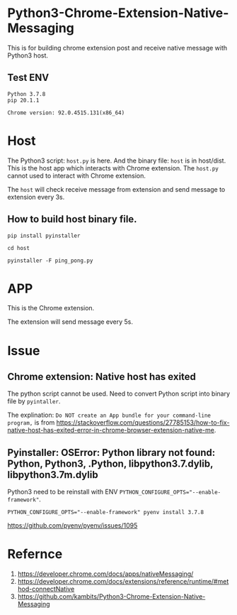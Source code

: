 # Python3-Chrome-Extension-Native-Messaging

This is for building chrome extension post and receive native message with Python3 host.

## Test ENV

```
Python 3.7.8
pip 20.1.1

Chrome version: 92.0.4515.131(x86_64)
```





# Host

The Python3 script: `host.py` is here. And the binary file: `host` is in host/dist. This is the host app which interacts with Chrome extension. The `host.py` cannot used to interact with Chrome extension. 

The `host` will check receive message from extension and send message to extension every 3s.

## How to build host binary file.

```
pip install pyinstaller

cd host

pyinstaller -F ping_pong.py
```



# APP

This is the Chrome extension. 

The extension will send message every 5s.







# Issue

## Chrome extension: Native host has exited

The python script cannot be used. Need to convert Python script into binary file by `pyintaller`.

The explination: `Do NOT create an App bundle for your command-line program,` is from https://stackoverflow.com/questions/27785153/how-to-fix-native-host-has-exited-error-in-chrome-browser-extension-native-me.



## Pyinstaller: OSError: Python library not found: Python, Python3, .Python, libpython3.7.dylib, libpython3.7m.dylib

Python3 need to be reinstall with ENV `PYTHON_CONFIGURE_OPTS="--enable-framework"`.

```
PYTHON_CONFIGURE_OPTS="--enable-framework" pyenv install 3.7.8
```

https://github.com/pyenv/pyenv/issues/1095





# Refernce

1. https://developer.chrome.com/docs/apps/nativeMessaging/
2. https://developer.chrome.com/docs/extensions/reference/runtime/#method-connectNative
3. https://github.com/kambits/Python3-Chrome-Extension-Native-Messaging

